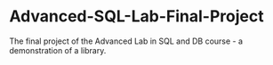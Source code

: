 # Advanced-SQL-Lab-Final-Project
The final project of the Advanced Lab in SQL and DB course - a demonstration of a library.
